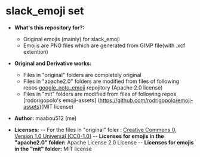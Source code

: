 # slack_emoji set

- **What's this repository for?:**
  - Original emojis (mainly) for slack_emoji
  - Emojis are PNG files which are generated from GIMP file(with .xcf extention)
- **Original and Derivative works:**
  - Files in "original" folders are completely original
  - Files in "apache2.0" folders are modified from files of following repos
    [google_noto_emoji](https://github.com/googlefonts/noto-emoji/tree/master/png/128) repojitory (Apache 2.0 license)
  - Files in "mit" folders are modified from files of following repos
    [rodorigopolo's emoji-assets] (https://github.com/rodrigopolo/emoji-assets)(MIT license)

- **Author:** maabou512 (me)
- **Licenses:** 
-- For the files in "original" foler : [Creative Commons 0, Version 1.0 Universal (CC0-1.0)](https://creativecommons.org/publicdomain/zero/1.0/deed.ja)
-- **Licenses for emojis in the "apache2.0" folder:** Apache License 2.0 License
-- **Licenses for emojis in the "mit" folder:** MIT license
